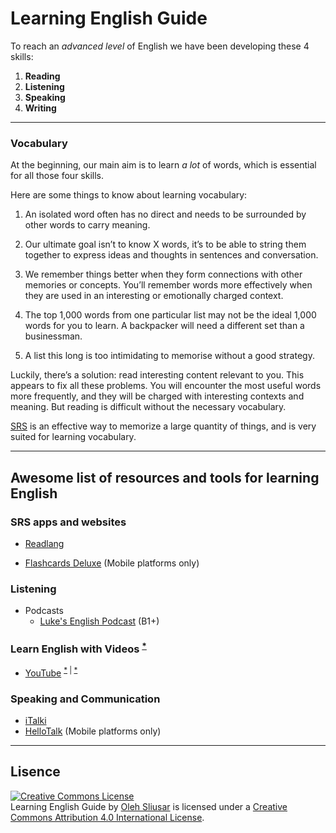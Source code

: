 # Learning English Guide




To reach an *advanced level* of English we have been developing these 4 skills:

1. **Reading**
2. **Listening**
3. **Speaking**
4. **Writing**

---

### Vocabulary

At the beginning, our main aim is to learn *a lot* of words, which is essential for all those four skills.

Here are some things to know about learning vocabulary:

1. An isolated word often has no direct and needs to be surrounded by other words to carry meaning.

2. Our ultimate goal isn’t to know X words, it’s to be able to string them together to express ideas and thoughts in sentences and conversation.

3. We remember things better when they form connections with other memories or concepts. You’ll remember words more effectively when they are used in an interesting or emotionally charged context.

4. The top 1,000 words from one particular list may not be the ideal 1,000 words for you to learn. A backpacker will need a different set than a businessman.

5. A list this long is too intimidating to memorise without a good strategy.

Luckily, there’s a solution: read interesting content relevant to you. This appears to fix all these problems. You will encounter the most useful words more frequently, and they will be charged with interesting contexts and meaning. But reading is difficult without the necessary vocabulary.

[SRS](https://en.wikipedia.org/wiki/SRS) is an effective way to memorize a large quantity of things, and is very suited for learning vocabulary.

---

## Awesome list of resources and tools for learning English

### SRS apps and websites

- [Readlang](http://readlang.com)

- [Flashcards Deluxe](http://orangeorapple.com/Flashcards/) (Mobile platforms only)



### Listening
- Podcasts
  - [Luke's English Podcast](http://teacherluke.co.uk)  (B1+)



### Learn English with Videos <sup>[*][1]</sup>

- [YouTube](https://www.youtube.com/?gl=GB) <sup>[*][2] | [*][3]</sup>



### Speaking and Communication

- [iTalki](https://www.italki.com)
- [HelloTalk](http://www.hellotalk.com)  (Mobile platforms only)

---

## Lisence

<a rel="license" href="http://creativecommons.org/licenses/by/4.0/"><img alt="Creative Commons License" style="border-width:0" src="https://i.creativecommons.org/l/by/4.0/88x31.png" /></a><br /><span xmlns:dct="http://purl.org/dc/terms/" property="dct:title">Learning English Guide</span> by <a xmlns:cc="http://creativecommons.org/ns#" href="http://olehsliusar.com" property="cc:attributionName" rel="cc:attributionURL">Oleh Sliusar</a> is licensed under a <a rel="license" href="http://creativecommons.org/licenses/by/4.0/">Creative Commons Attribution 4.0 International License</a>.


[1]: https://www.quora.com/What-is-the-best-way-to-learn-a-foreign-language-using-YouTube/answer/Oleh-Sliusar?srid=upjL5 "How To Learn With The Videos"
[2]: https://www.quora.com/What-are-good-YouTube-channels-to-learn-English-language/answer/Oleh-Sliusar?srid=upjL5 "What are good YouTube channels to learn English language?"
[3]: https://www.quora.com/What-is-the-best-way-to-filter-English-only-results-when-searching-on-Youtube/answer/Oleh-Sliusar?srid=upjL5 "How to set English as a default language on YouTube"
